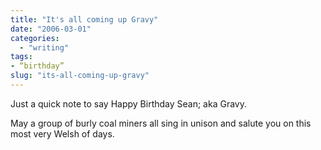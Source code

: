 ```yaml
---
title: "It's all coming up Gravy"
date: "2006-03-01"
categories: 
  - "writing"
tags:
- “birthday”
slug: "its-all-coming-up-gravy"
---
```


Just a quick note to say Happy Birthday Sean; aka Gravy.

May a group of burly coal miners all sing in unison and salute you on this most very Welsh of days.
